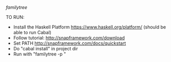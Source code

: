 *familytree*

TO RUN:

- Install the Haskell Platform https://www.haskell.org/platform/ (should be able to run Cabal)
- Follow tutorial: http://snapframework.com/download
- Set PATH http://snapframework.com/docs/quickstart
- Do "cabal install" in project dir
- Run with "familytree -p <port>"


